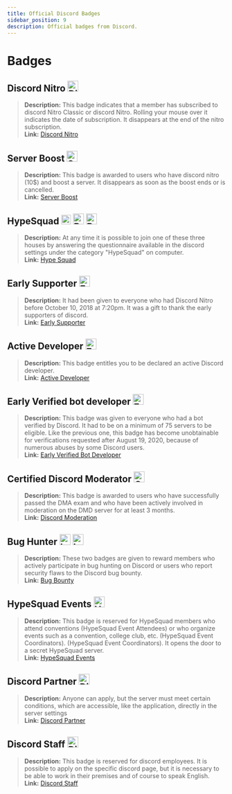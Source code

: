 ```yaml
---
title: Official Discord Badges
sidebar_position: 9
description: Official badges from Discord.
---
```


# Badges

## Discord Nitro <img src="https://discord.com/assets/386884eecd36164487505ddfbac35a9d.svg" alt="DiscordNitro" width="25" />

> **Description:** This badge indicates that a member has subscribed to discord Nitro Classic or discord Nitro. Rolling your mouse over it indicates the date of subscription. It disappears at the end of the nitro subscription. <br/> 
> **Link:** [Discord Nitro](https://discord.com/nitro) <br/>

## Server Boost <img src="https://discord.com/assets/fbb6f1e160280f0e9aeb5d7c452eefe1.svg" alt="ServerBoost" width="25" />

> **Description:** This badge is awarded to users who have discord nitro (10$) and boost a server. It disappears as soon as the boost ends or is cancelled. <br/> 
> **Link:** [Server Boost](https://i.discord.fr/jZ6.png) <br/>

## HypeSquad <img src="https://discord.com/assets/64ae1208b6aefc0a0c3681e6be36f0ff.svg" alt="Bravery" width="22" /> <img src="https://discord.com/assets/9fdc63ef8a3cc1617c7586286c34e4f1.svg" alt="Balance" width="25" /> <img src="https://discord.com/assets/48cf0556d93901c8cb16317be2436523.svg" alt="Brillance" width="25" />

> **Description:** At any time it is possible to join one of these three houses by answering the questionnaire available in the discord settings under the category "HypeSquad" on computer. <br/> 
> **Link:** [Hype Squad](https://support.discord.com/hc/en-us/articles/360007553672-HypeSquad-House-Breakdown) <br/>

## Early Supporter <img src="https://discord.com/assets/23e59d799436a73c024819f84ea0b627.svg" alt="EarlySupporter" width="25" />

> **Description:** It had been given to everyone who had Discord Nitro before October 10, 2018 at 7:20pm. It was a gift to thank the early supporters of discord. <br/> 
> **Link:** [Early Supporter](https://support.discord.com/hc/en-us/articles/360017949691-Grandfathered-Nitro-Classic-FAQ) <br/>

## Active Developer <img src="https://discord.com/assets/26c7a60fb1654315e0be26107bd47470.svg" alt="EarlySupporter" width="25" />

> **Description:** This badge entitles you to be declared an active Discord developer. <br/> 
> **Link:** [Active Developer](https://discord.com/developers/active-developer) <br/>

## Early Verified bot developer <img src="https://discord.com/assets/45cd06af582dcd3c6b79370b4e3630de.svg" alt="EarlyDev" width="25" />

> **Description:** This badge was given to everyone who had a bot verified by Discord. It had to be on a minimum of 75 servers to be eligible. Like the previous one, this badge has become unobtainable for verifications requested after August 19, 2020, because of numerous abuses by some Discord users. <br/> 
> **Link:** [Early Verified Bot Developer](https://support.discord.com/hc/en-us/community/posts/360049352973-Bot-Developer-Badge-New-Restrictions-TURNAROUND) <br/>

## Certified Discord Moderator <img src="https://canary.discord.com/assets/955e3c9783043c7080ac202565810fc3.svg" alt="CertifiedDiscordModerator" width="25" />

> **Description:** This badge is awarded to users who have successfully passed the DMA exam and who have been actively involved in moderation on the DMD server for at least 3 months. <br/> 
> **Link:** [Discord Moderation](https://discord.com/moderation) <br/>

## Bug Hunter <img src="https://discord.com/assets/f61b8981e92feead854f52e5a1ba14f0.svg" alt="Lvl1" width="25" /> <img src="https://discord.com/assets/9286332d6e947c91fa91569efce431b0.svg" alt="Lvl2" width="25" />

> **Description:** These two badges are given to reward members who actively participate in bug hunting on Discord or users who report security flaws to the Discord bug bounty. <br/> 
> **Link:** [Bug Bounty](https://discord.com/security) <br/>

## HypeSquad Events <img src="https://discord.com/assets/6c73f47daf179ffade99f501bfc5101b.svg" alt="HypeSquadEvents" width="25" />

> **Description:** This badge is reserved for HypeSquad members who attend conventions (HypeSquad Event Attendees) or who organize events such as a convention, college club, etc. (HypeSquad Event Coordinators). (HypeSquad Event Coordinators). It opens the door to a secret HypeSquad server. <br/> 
> **Link:** [HypeSquad Events](https://discord.com/hypesquad) <br/>

## Discord Partner <img src="https://discord.com/assets/0d494d94157e71dd9cc064baad0f1b70.svg" alt="Discord Partner" width="25" />

> **Description:** Anyone can apply, but the server must meet certain conditions, which are accessible, like the application, directly in the server settings <br/> 
> **Link:** [Discord Partner](https://discord.com/partners) <br/>

## Discord Staff <img src="https://canary.discord.com/assets/c5b2473c93c340dbe540e120a86a019f.svg" alt="Discord Staff" width="25" />

> **Description:** This badge is reserved for discord employees. It is possible to apply on the specific discord page, but it is necessary to be able to work in their premises and of course to speak English. <br/> 
> **Link:** [Discord Staff](https://discord.com/careers) <br/>
